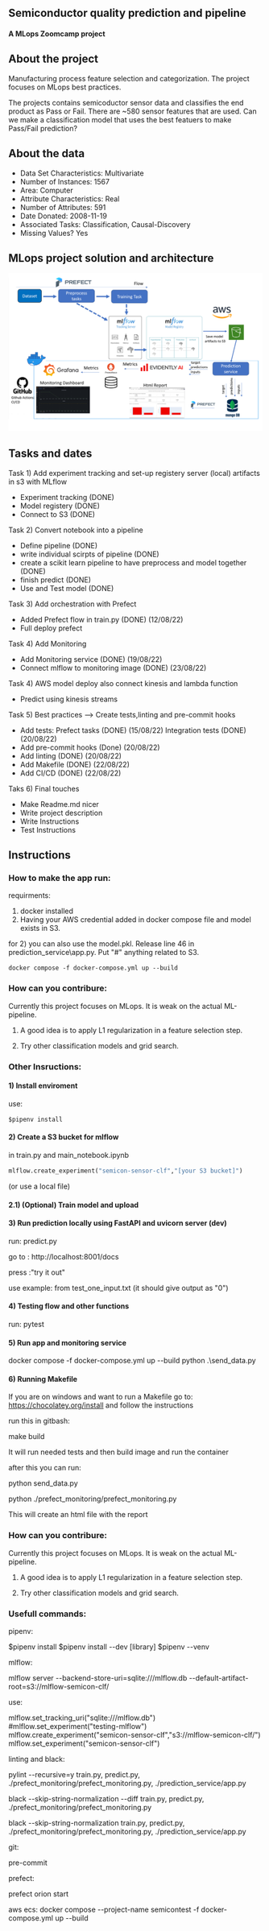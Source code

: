 ## Semiconductor quality prediction and pipeline
#### A MLops Zoomcamp project

## About the project
Manufacturing process feature selection and categorization. The project focuses on MLops best practices.

The projects contains semicoductor sensor data and classifies the end product as Pass or Fail. There are ~580 sensor features that are used. Can we make a classification model that uses the best featuers to make Pass/Fail prediction?

## About the data

* Data Set Characteristics: Multivariate
* Number of Instances: 1567
* Area: Computer
* Attribute Characteristics: Real
* Number of Attributes: 591
* Date Donated: 2008-11-19
* Associated Tasks: Classification, Causal-Discovery
* Missing Values? Yes


## MLops project solution and architecture

![Screenshot](project_pictures/Project_solution_architecure_v1.png)
## Tasks and dates
Task 1)
Add experiment tracking and set-up registery server (local) artifacts in s3 with MLflow
* Experiment tracking (DONE)
* Model registery (DONE)
* Connect to S3 (DONE)

Task 2)
Convert notebook into a pipeline
* Define pipeline (DONE)
* write individual scirpts of pipeline (DONE)
* create a scikit learn pipeline to have preprocess and model together (DONE)
* finish predict (DONE)
* Use and Test model (DONE)

Task 3)
Add orchestration with Prefect 
* Added Prefect flow in train.py (DONE) (12/08/22)
* Full deploy prefect

Task 4)
Add Monitoring
* Add Monitoring service (DONE) (19/08/22)
* Connect mlflow to monitoring image (DONE) (23/08/22)

Task 4)
AWS model deploy also connect kinesis and lambda function
* Predict using kinesis streams

Task 5)
Best practices --> Create tests,linting and pre-commit hooks
* Add tests:
    Prefect tasks (DONE) (15/08/22)
    Integration tests (DONE) (20/08/22)
* Add pre-commit hooks (Done) (20/08/22)
* Add linting (DONE) (20/08/22)
* Add Makefile (DONE) (22/08/22)
* Add CI/CD (DONE) (22/08/22)

Taks 6)
Final touches
* Make Readme.md nicer
* Write project description
* Write Instructions
* Test Instructions

## Instructions

### How to make the app run:

requirments: 

1) docker installed
2) Having your AWS credential added in docker compose file and model exists in S3. 

for 2) you can also use the model.pkl. Release line 46 in prediction_service\app.py. Put "#" anything related to S3.

```
docker compose -f docker-compose.yml up --build
```

### How can you contribure:

Currently this project focuses on MLops. It is weak on the actual ML-pipeline.

1) A good idea is to apply L1 regularization in a feature selection step.

2) Try other classification models and grid search.


### Other Insructions:
#### 1) Install enviroment
use:
```
$pipenv install
```

#### 2) Create a S3 bucket for mlflow

in train.py and main_notebook.ipynb
```python
mlflow.create_experiment("semicon-sensor-clf","[your S3 bucket]")

```
(or use a local file)

#### 2.1) (Optional) Train model and upload


#### 3) Run prediction locally using FastAPI and uvicorn server (dev)

run: predict.py

go to : http://localhost:8001/docs

press :"try it out"

use example: from test_one_input.txt (it should give output as "0")


#### 4) Testing flow and other functions

run: pytest

#### 5) Run app and monitoring service

docker compose -f docker-compose.yml up --build
python .\send_data.py


#### 6) Running Makefile

If you are on windows and want to run a Makefile go to: https://chocolatey.org/install and follow the instructions

run this in gitbash:

make build

It will run needed tests and then build image and run the container

after this you can run:

python send_data.py

python ./prefect_monitoring/prefect_monitoring.py

This will create an html file with the report



### How can you contribure:
Currently this project focuses on MLops. It is weak on the actual ML-pipeline.

1) A good idea is to apply L1 regularization in a feature selection step.

2) Try other classification models and grid search.


### Usefull commands:

pipenv:

$pipenv install
$pipenv install --dev [library]
$pipenv --venv

mlflow: 

mlflow server --backend-store-uri=sqlite:///mlflow.db --default-artifact-root=s3://mlflow-semicon-clf/

use:

mlflow.set_tracking_uri("sqlite:///mlflow.db")
#mlflow.set_experiment("testing-mlflow")
mlflow.create_experiment("semicon-sensor-clf","s3://mlflow-semicon-clf/")
mlflow.set_experiment("semicon-sensor-clf")

linting and black:

pylint --recursive=y train.py, predict.py, ./prefect_monitoring/prefect_monitoring.py, ./prediction_service/app.py

black --skip-string-normalization  --diff train.py, predict.py, ./prefect_monitoring/prefect_monitoring.py

black --skip-string-normalization train.py, predict.py, ./prefect_monitoring/prefect_monitoring.py, ./prediction_service/app.py


git:

pre-commit


prefect:

prefect orion start

aws ecs:
docker compose --project-name semicontest -f docker-compose.yml up --build